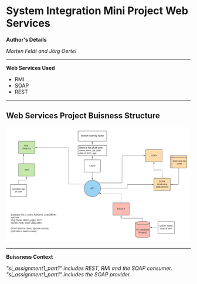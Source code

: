 # System Integration Mini Project Web Services

**Author's Details**

_Morten Feldt and Jörg Oertel_

* * *

**Web Services Used**

* RMI
* SOAP
* REST

* * *

## Web Services Project Buisness Structure

![Web Services Structure](./images/webservice_diagramm.png)

* * * 

**Buissness Context**





_"si_assignment1_part1" includes REST, RMI and the SOAP consumer. "si_assignment1_part1" includes the SOAP provider._
